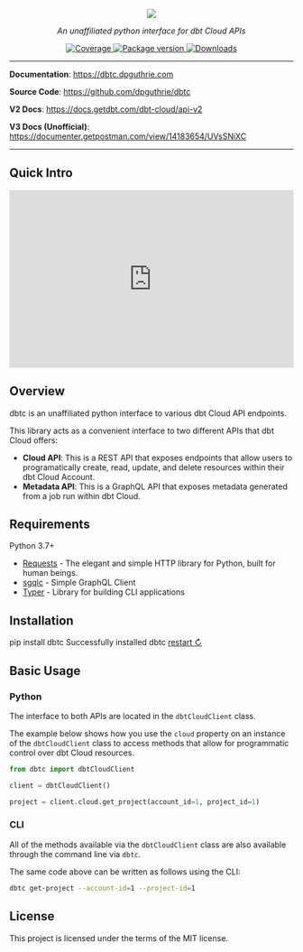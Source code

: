 <p align="center">
    <a href="#"><img src="img/dbt-standalone.png"></a>
</p>
<p align="center">
    <em>An unaffiliated python interface for dbt Cloud APIs</em>
</p>
<p align="center">
    <a href="https://codecov.io/gh/dpguthrie/dbtc" target="_blank">
        <img src="https://img.shields.io/codecov/c/github/dpguthrie/dbtc" alt="Coverage">
    </a>
    <a href="https://pypi.org/project/dbtc" target="_blank">
        <img src="https://badge.fury.io/py/dbtc.svg" alt="Package version">
    </a>
    <a href="https://pepy.tech/project/dbtc" target="_blank">
        <img src="https://pepy.tech/badge/dbtc" alt="Downloads">
    </a>
</p>

---

**Documentation**: <a target="_blank" href="https://dbtc.dpguthrie.com">https://dbtc.dpguthrie.com</a>

**Source Code**: <a target="_blank" href="https://github.com/dpguthrie/dbtc">https://github.com/dpguthrie/dbtc</a>

**V2 Docs**: <a target="_blank" href="https://docs.getdbt.com/dbt-cloud/api-v2">https://docs.getdbt.com/dbt-cloud/api-v2</a>

**V3 Docs (Unofficial)**: <a target="_blank" href="https://documenter.getpostman.com/view/14183654/UVsSNiXC">https://documenter.getpostman.com/view/14183654/UVsSNiXC</a>

---

## Quick Intro

<div style="position: relative; padding-bottom: 62.5%; height: 0;"><iframe src="https://www.loom.com/embed/7b1a5bf7c9a7410fa970422e8455e404" frameborder="0" webkitallowfullscreen mozallowfullscreen allowfullscreen style="position: absolute; top: 0; left: 0; width: 100%; height: 100%;"></iframe></div>

## Overview

dbtc is an unaffiliated python interface to various dbt Cloud API endpoints.

This library acts as a convenient interface to two different APIs that dbt Cloud offers:

- **Cloud API**:  This is a REST API that exposes endpoints that allow users to programatically create, read, update, and delete
resources within their dbt Cloud Account.
- **Metadata API**:  This is a GraphQL API that exposes metadata generated from a job run within dbt Cloud.

## Requirements

Python 3.7+

- [Requests](https://requests.readthedocs.io/en/master/) - The elegant and simple HTTP library for Python, built for human beings.
- [sgqlc]() - Simple GraphQL Client
- [Typer](https://github.com/ross/requests-futures) - Library for building CLI applications

## Installation

<div class="termynal" data-termynal data-ty-typeDelay="40" data-ty-lineDelay="700">
    <span data-ty="input">pip install dbtc</span>
    <span data-ty="progress"></span>
    <span data-ty>Successfully installed dbtc</span>
    <a href="#" data-terminal-control="">restart ↻</a>
</div>

## Basic Usage

### Python

The interface to both APIs are located in the `dbtCloudClient` class.

The example below shows how you use the `cloud` property on an instance of the `dbtCloudClient` class to access methods that allow for programmatic control over dbt Cloud resources.

```python
from dbtc import dbtCloudClient

client = dbtCloudClient()

project = client.cloud.get_project(account_id=1, project_id=1)
```

### CLI

All of the methods available via the `dbtCloudClient` class are also available through the command line via `dbtc`.

The same code above can be written as follows using the CLI:

```bash
dbtc get-project --account-id=1 --project-id=1
```

## License

This project is licensed under the terms of the MIT license.
